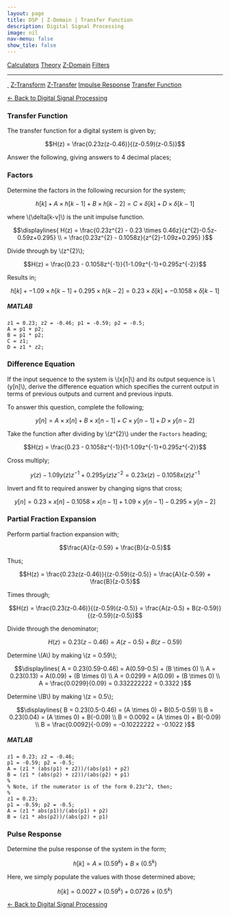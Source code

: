 ```yaml
---
layout: page
title: DSP | Z-Domain | Transfer Function
description: Digital Signal Processing
image: nil
nav-menu: false
show_tile: false
---
```


<script type="text/javascript" id="MathJax-script" async
  src="https://cdn.jsdelivr.net/npm/mathjax@3/es5/tex-mml-chtml.js">
</script>
<script>
MathJax = {
  tex: {
    inlineMath: [['\\(', '\\)']]
  }
};
</script>

<a href="../calculators.html" class="button small">Calculators</a>
<a href="../theory" class="button small">Theory</a>
<a href="../z-domain" class="button special small">Z-Domain</a>
<a href="../filters" class="button small">Filters</a>

<hr />

<a href="./" style="border-bottom: none;"><i class="icon fa-home">&nbsp;</i></a>
<a href="z-transform.html" class="button small">Z-Transform</a>
<a href="z-transfer.html" class="button small">Z-Transfer</a>
<a href="impulse-response.html" class="button small">Impulse Response</a>
<a href="transfer-function.html" class="button special small">Transfer Function</a>

<a href="/digital-signal-processing">&#x2190; Back to Digital Signal Processing</a>

### Transfer Function

The transfer function for a digital system is given by;

$$H(z) = \frac{0.23z(z-0.46)}{(z-0.59)(z-0.5)}$$

Answer the following, giving answers to 4 decimal places;

### Factors

Determine the factors in the following recursion for the system;

$$h[k] + A \times h[k-1] + B \times h[k-2] = C \times \delta[k] + D \times \delta[k-1]$$

where \\(\delta[k-v]\\) is the unit impulse function.

$$\displaylines{
H(z) = \frac{0.23z^{2} - 0.23 \times 0.46z}{z^{2}-0.5z-0.59z+0.295} \\
= \frac{0.23z^{2} - 0.1058z}{z^{2}-1.09z+0.295}
}$$

Divide through by \\(z^{2}\\);

$$H(z) = \frac{0.23 - 0.1058z^{-1}}{1-1.09z^{-1}+0.295z^{-2}}$$

Results in;

$$h[k] + -1.09 \times h[k-1] + 0.295 \times h[k-2] = 0.23 \times \delta[k] + -0.1058 \times \delta[k-1]$$

##### MATLAB

    z1 = 0.23; z2 = -0.46; p1 = -0.59; p2 = -0.5;
    A = p1 + p2;
    B = p1 * p2;
    C = z1;
    D = z1 * z2;

### Difference Equation

If the input sequence to the system is \\(x[n]\\) and its output sequence is \\(y[n]\\), derive the difference equation which specifies the current output in terms of previous outputs and current and previous inputs.

To answer this question, complete the following;

$$y[n] = A \times x[n] + B \times x[n-1] + C \times y[n-1] + D \times y[n-2]$$

Take the function after dividing by \\(z^{2}\\) under the <code>Factors</code> heading;

$$H(z) = \frac{0.23 - 0.1058z^{-1}}{1-1.09z^{-1}+0.295z^{-2}}$$

Cross multiply;

$$y(z) - 1.09 y(z)z^{-1} + 0.295y(z)z^{-2} = 0.23x(z) - 0.1058x(z)z^{-1}$$

Invert and fit to required answer by changing signs that cross;

$$y[n] = 0.23 \times x[n] - 0.1058 \times x[n-1] + 1.09 \times y[n-1] - 0.295 \times y[n-2]$$



### Partial Fraction Expansion

Perform partial fraction expansion with;

$$\frac{A}{z-0.59} + \frac{B}{z-0.5}$$

Thus;

$$H(z) = \frac{0.23z(z-0.46)}{(z-0.59)(z-0.5)} = \frac{A}{z-0.59} + \frac{B}{z-0.5}$$

Times through;

$$H(z) = \frac{0.23(z-0.46)}{(z-0.59)(z-0.5)} = \frac{A(z-0.5) + B(z-0.59)}{(z-0.59)(z-0.5)}$$

Divide through the denominator;

$$H(z) = 0.23(z-0.46) = A(z-0.5) + B(z-0.59)$$

Determine \\(A\\) by making \\(z = 0.59\\);

$$\displaylines{
A = 0.23(0.59-0.46) = A(0.59-0.5) + (B \times 0) \\
A = 0.23(0.13) = A(0.09) + (B \times 0) \\
A = 0.0299 = A(0.09) + (B \times 0) \\
A = \frac{0.0299}{0.09} = 0.332222222 = 0.3322
}$$

Determine \\(B\\) by making \\(z = 0.5\\);

$$\displaylines{
B = 0.23(0.5-0.46) = (A \times 0) + B(0.5-0.59) \\
B = 0.23(0.04) = (A \times 0) + B(-0.09) \\
B = 0.0092 = (A \times 0) + B(-0.09) \\
B = \frac{0.0092}{-0.09} = -0.10222222 = -0.1022
}$$

##### MATLAB

    z1 = 0.23; z2 = -0.46;
    p1 = -0.59; p2 = -0.5;
    A = (z1 * (abs(p1) + z2))/(abs(p1) + p2)
    B = (z1 * (abs(p2) + z2))/(abs(p2) + p1)
    %
    % Note, if the numerator is of the form 0.23z^2, then;
    %
    z1 = 0.23;
    p1 = -0.59; p2 = -0.5;
    A = (z1 * abs(p1))/(abs(p1) + p2)
    B = (z1 * abs(p2))/(abs(p2) + p1)

### Pulse Response

Determine the pulse response of the system in the form;

$$h[k] = A \times (0.59^{k}) + B \times (0.5^{k})$$

Here, we simply populate the values with those determined above;

$$h[k] = 0.0027 \times (0.59^{k}) + 0.0726 \times (0.5^{k})$$

<a href="/digital-signal-processing">&#x2190; Back to Digital Signal Processing</a>